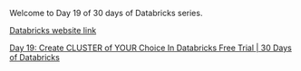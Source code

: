 Welcome to Day 19 of 30 days of Databricks series.

[Databricks website link](https://www.databricks.com/) 

[Day 19: Create CLUSTER of YOUR Choice In Databricks Free Trial | 30 Days of Databricks](https://youtu.be/UUBzUMVw-hE)
